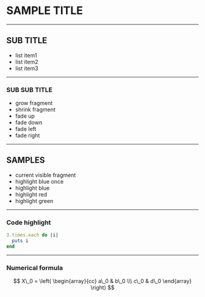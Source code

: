# SAMPLE TITLE

----------

## SUB TITLE

- list item1<!-- .element: class="fragment" -->
- list item2<!-- .element: class="fragment" -->
- list item3<!-- .element: class="fragment" -->

---

### SUB SUB TITLE

- grow fragment<!-- .element: class="fragment grow" -->
- shrink fragment<!-- .element: class="fragment shrink" -->
- fade up<!-- .element: class="fragment fade-up" -->
- fade down<!-- .element: class="fragment fade-down" -->
- fade left<!-- .element: class="fragment fade-left" -->
- fade right<!-- .element: class="fragment fade-right" -->

----------

## SAMPLES

- current visible fragment<!-- .element: class="fragment current-visible" -->
- highlight blue once<!-- .element: class="fragment highlight-current-blue" -->
- highlight blue<!-- .element: class="fragment highlight-blue" -->
- highlight red<!-- .element: class="fragment highlight-red" -->
- highlight green<!-- .element: class="fragment highlight-green" -->

---

### Code highlight
```ruby
3.times.each do |i|
  puts i
end
```

---

### Numerical formula

$$
X\_0 = \left(
    \begin{array}{cc}
        a\_0 & b\_0 \\\
        c\_0 & d\_0
    \end{array}
\right)
$$


